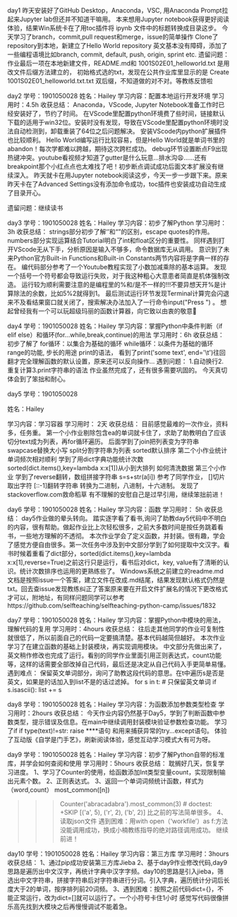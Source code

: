 ﻿day1
昨天安装好了GitHub Desktop，Anaconda，VSC,
用Anaconda Prompt拉起来Jupyter lab但还并不知道干嘛用。
本来想用Jupyter notebook获得更好阅读体验，结果Win系统卡在了用toc插件将 ipynb 文件中的标题转换成目录这步。
今天学习了branch，commit,pull request和merge，issue的简单操作
Clone了repository到本地，新建立了Hello World repository
英文基本没有障碍，添加了一些编程语境比如branch, commit, default, push, origin, sprint etc.
遗留问题：作业最后一项在本地新建文件，README.md和 1001S02E01_helloworld.txt 是用改文件后缀方法建立的，
初始格式选的txt，发现在公共作业库里显示的是 Create 1001S02E01_helloworld.txt.txt 双后缀，不知道做的对不对。等教练反馈啦

day2
学号：1901050028
姓名：Hailey
学习内容：配置本地运⾏开发环境
学习用时：4.5h
收获总结： 
️Anaconda，VScode, Jupyter Notebook准备工作时已经安装好了，节约了时间。
️在VScode里配置python环境费了些时间，链接默认下载的适用于win32位。安装时没有发现，导致在VScode里配置python环境时没法自动检测到，卸载重装了64位之后问题解决。
️安装VScode内python扩展插件也比较顺利。
️Hello World编写运行比较容易，但是Hello World就是单词书里的abandon！每次学都难以跨越，期待这次跨栏成功。
️debug环节设置断点F9出现热键冲突。youtube看视频才知道了gutter是什么玩意…排水沟😩……还有breakpoint那个小红点点也太难找了吧！初步断点调试成功后面文本扩展没有继续深入。
️昨天就卡在用Jupyter notebook阅读这步，今天一步一步跟下来。原来昨天卡在了Advanced Settings没有添加命令成功，toc插件也安装成功自动生成了目录开心。

遗留问题：继续读书

day3
学号：1901050028
姓名：Hailey
学习内容：初步了解Python
学习用时：3h
收获总结： 
strings部分初步了解‘’和“”的区别，escape quotes的作用。
️numbers部分实现运算结合Tutorial明白了int和float区分的重要性。
️同样遇到打开VScode无从下手，分析原因是输入不够多，命令数据库无从调用。
意识到了未来Python官方Built-in Functions和Built-in Constants两节内容将是字典一样的存在。
️编代码部分参考了一个Youtube教程实现了小数加减乘除的基本运算。
发现一个括号一个符号都会导致运行失败，对于我这种粗心大意患者简直是机体强制改造。                                               ️运行较为顺利需要注意的是编程里的%和/是不一样的!!!不要异想天开%是计算除法的余数，比如5%2就得到1。
️最后测试运行环节发现Terminal计算完会闪退来不及看结果窗口就关闭了，搜索解决办法加入了一行命令input("Press <enter>") 。  想起曾经我有一个可以玩超级玛丽的函数计算器，向它致以由衷的敬意🔣

day4
学号：1901050028
姓名：Hailey
学习内容：掌握Python中条件判断（if elif else）和循环(for...while,break,continue)的用法
学习用时：6h
收获总结：
初步了解了
for循环：以集合为基础的循环
while循环：以条件为基础的循环
range的功能,
步长的用途
print的语法，
看到了print('some text', end='\t')往回翻才完全理解函数的默认设置，原来还可以反向操作...
遇到问题：
1.自动换行2.重复计算3.print字符串的语法
作业虽然完成了，还有很多需要巩固的。
今天真切体会到了笨拙和耐心。

day5
学号：1901050028


姓名：Hailey


学习内容：学习容器
学习用时：
2天
收获总结：
目前感觉最难的一次作业，资料多，任务重。
第一个小作业剔除包含ea的单词就卡住了，求助了助教明白了应该切分text成为列表，再for循环遍历。
后面学到了join把列表变为字符串
swapcase替换大小写
split分割字符串为列表
sorted默认排序
第二个小作业统计单词频次相对顺利
学到了用dict字典功能统计次数
sorted(dict.items(),key=lambda x:x[1])从小到大排列
如何清洗数据
第三个小作业
学到了reverse翻转，数组拼接字符串 s=s+str(a[i]) 参考了同学作业，
[]切片取出字符
[::-1]翻转字符串
转换为二进制，八进制，十六进制。
发现了stackoverflow.com救命稻草
有不理解的安慰自己是过早引用，继续笨拙前进！

day6
学号：1901050028
姓名：Hailey
学习内容：函数
学习用时：
5h
收获总结：
day5作业做的晕头转向。
踏实逐字看了看书,询问了助教day5代码中不明白的内容，很有帮助。做起作业比上次轻松很多，之前大多数时间是按任务跳着看书，一些地方理解的不透彻。
本次作业学会了定义函数，并封装。很有趣，学会了感觉方便自由很多。第一次任务中涉及到中文部分学到了如何提取中文汉字。看书时候着重看了dict部分，sorted(dict.items(),key=lambda x:x[1],reverse=True)之前这行只是运行，看书后对dict，key, value有了清晰的认识。统计次数排序也运用的更熟练些了。
Windows系统之前建立的readme.md文档是按照issue一个答案，建立文件在改成.md结尾，结果发现默认格式仍然是txt。回去查issue发现教练纠正了答案原来要在开启文件扩展名的情况下更改格式才可以，附地址，有同样问题同学可以参考https://github.com/selfteaching/selfteaching-python-camp/issues/1832

day7
学号：1901050028
姓名：Hailey
学习内容：掌握Python中模块的用法，理解代码的复用
学习用时：4hours
收获总结：
往后走其他同学的作业可复制性就很低了，所以前面自己的代码一定要搞清楚。基本代码越简但越好。
本次作业学习了在建立函数的基础上封装模块，再实现调用模块。
中文部分先做出来了，英文稍作修改也完成了运行。看别的同学作业里面引用正则表达式，count功能等，这样的话需要全部改掉自己代码，最后还是决定从自己代码入手更简单易懂。
遇到难点：
保留英文单词部分，询问了助教这段代码的意思。在t中遍历s是否是英文，如果是的话加入到list不是的话过滤掉。
for s in t:  # 只保留英文单词
        if s.isascii():
            list += s

day8
学号：1901050028
姓名：Hailey
学习内容：为函数添加参数类型检查
学习用时：2hours
收获总结：
今天作业内容仍然基于Day5，学到了判断函数中参数类型，提示错误及信息。在main中继续调用封装模块验证参数检查功能。
学习了if if type(text)!=str:
        raise ****语句
和用来捕获异常的try...except语句。
体验了互动版《自学是门手艺》，刷新阅读体验，感觉互动学习模式大有可为呀。

day9
学号：1901050028
姓名：Hailey
学习内容：初步了解Python自带的标准库，并学会如何查阅和使用
学习用时：5hours
收获总结：
耽搁好几天，恢复学习进度。
1、学习了Counter的使用，给函数添加Int类型变量count，实现限制输出元素个数。
2、正则表达式。
3、返回一个单词词频统计函数，样式为（word,count）
most_common([n])
>>> Counter('abracadabra').most_common(3)  # doctest: +SKIP
[('a', 5), ('r', 2), ('b', 2)]
比之前的写法简单很多。
4、读取json文件
遇到困难：用with open（‘workfile’）as f:方法没能调用成功，换成小楠教练指导的绝对路径调用成功。
继续前进！

day10
学号：1901050028
姓名：Hailey
学习内容：第三方库
学习用时：3hours
收获总结：
1、通过pip成功安装第三方库Jieba
2、基于day9作业修改代码,day9思路是遍历出中文汉字，再统计字典中汉字字频。day10的思路是引入jieba，筛选出中文字符串，拼接字符串后对字符串进行分词。引入字典，遍历统计分词后长度大于2的单词，按序排列前20词频。
3、遇到困难：按照之前代码dict={}，不能正常运行，改为dict=[]就可以运行了。一个小符号卡住1小时
感觉写代码很像拼乐高先找到大模块之后再慢慢调试不能着急。
